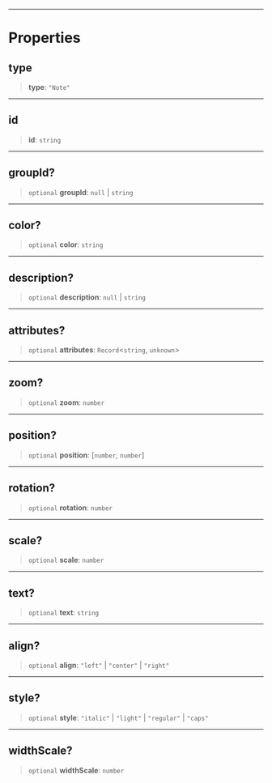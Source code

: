 ***

# Properties

## type

> **type**: `"Note"`

***

## id

> **id**: `string`

***

## groupId?

> `optional` **groupId**: `null` | `string`

***

## color?

> `optional` **color**: `string`

***

## description?

> `optional` **description**: `null` | `string`

***

## attributes?

> `optional` **attributes**: `Record`\<`string`, `unknown`>

***

## zoom?

> `optional` **zoom**: `number`

***

## position?

> `optional` **position**: \[`number`, `number`]

***

## rotation?

> `optional` **rotation**: `number`

***

## scale?

> `optional` **scale**: `number`

***

## text?

> `optional` **text**: `string`

***

## align?

> `optional` **align**: `"left"` | `"center"` | `"right"`

***

## style?

> `optional` **style**: `"italic"` | `"light"` | `"regular"` | `"caps"`

***

## widthScale?

> `optional` **widthScale**: `number`
